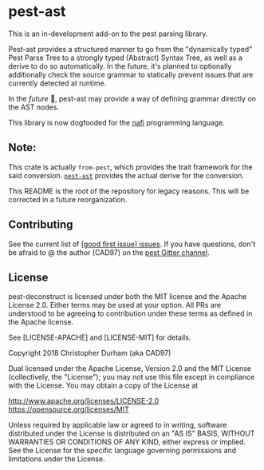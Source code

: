 # pest-ast

This is an in-development add-on to the pest parsing library.

Pest-ast provides a structured manner to go from the "dynamically typed" Pest Parse Tree
to a strongly typed (Abstract) Syntax Tree, as well as a derive to do so automatically.
In the future, it's planned to optionally additionally check the source grammar to statically
prevent issues that are currently detected at runtime.

In the _future_ 🦄, pest-ast may provide a way of defining grammar directly on the AST nodes.

This library is now dogfooded for the [nafi](https://github.com/nafi-lang/rust-nafi) programming language.

## Note:

This crate is actually `from-pest`, which provides the trait framework for the said conversion.
[`pest-ast`](./derive/README.md) provides the actual derive for the conversion.

This README is the root of the repository for legacy reasons. This will be corrected in a future reorganization.

## Contributing

See the current list of [[good first issue] issues](
https://github.com/pest-parser/pest_deconstruct/issues?q=is%3Aissue+is%3Aopen+label%3A%22good+first+issue%22).
If you have questions, don't be afraid to @ the author (CAD97) on the [pest Gitter channel](
https://gitter.im/dragostis/pest).


## License

pest-deconstruct is licensed under both the MIT license and the Apache License 2.0.
Either terms may be used at your option. All PRs are understood to be agreeing to
contribution under these terms as defined in the Apache license.

See [LICENSE-APACHE] and [LICENSE-MIT] for details.

Copyright 2018 Christopher Durham (aka CAD97)

Dual licensed under the Apache License, Version 2.0 and the MIT License
(collectively, the "License"); you may not use this file except in
compliance with the License. You may obtain a copy of the License at

   <http://www.apache.org/licenses/LICENSE-2.0>  
   <https://opensource.org/licenses/MIT>

Unless required by applicable law or agreed to in writing, software
distributed under the License is distributed on an "AS IS" BASIS,
WITHOUT WARRANTIES OR CONDITIONS OF ANY KIND, either express or implied.
See the License for the specific language governing permissions and
limitations under the License.
